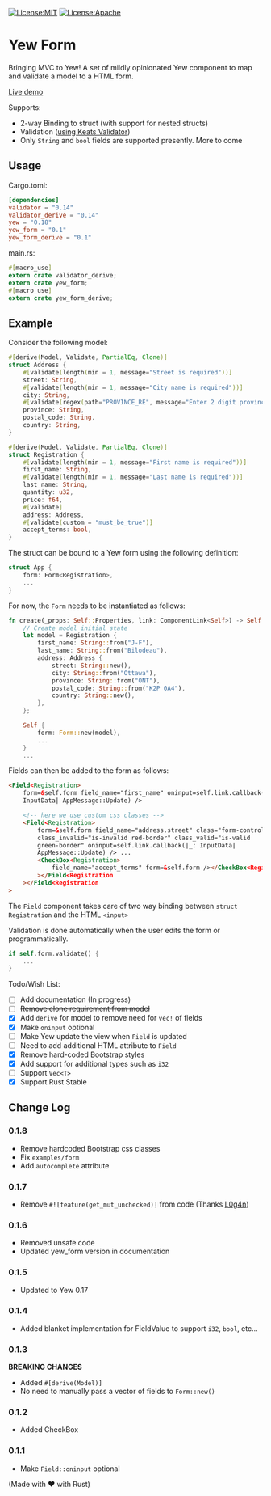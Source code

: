 [![License:MIT](https://img.shields.io/badge/License-MIT-yellow.svg)](https://opensource.org/licenses/MIT) [![License:Apache](https://img.shields.io/badge/License-Apache-yellow.svg)](https://opensource.org/licenses/Apache-2.0)

# Yew Form

Bringing MVC to Yew! A set of mildly opinionated Yew component to map and validate a model to a HTML form.

[Live demo](http://chronogears.com/yew-form/)

Supports:

-   2-way Binding to struct (with support for nested structs)
-   Validation ([using Keats Validator](https://github.com/Keats/validator))
-   Only `String` and `bool` fields are supported presently. More to come

## Usage

Cargo.toml:

```toml
[dependencies]
validator = "0.14"
validator_derive = "0.14"
yew = "0.18"
yew_form = "0.1"
yew_form_derive = "0.1"
```

main.rs:

```rust
#[macro_use]
extern crate validator_derive;
extern crate yew_form;
#[macro_use]
extern crate yew_form_derive;
```

## Example

Consider the following model:

```rust
#[derive(Model, Validate, PartialEq, Clone)]
struct Address {
    #[validate(length(min = 1, message="Street is required"))]
    street: String,
    #[validate(length(min = 1, message="City name is required"))]
    city: String,
    #[validate(regex(path="PROVINCE_RE", message="Enter 2 digit province code"))]
    province: String,
    postal_code: String,
    country: String,
}

#[derive(Model, Validate, PartialEq, Clone)]
struct Registration {
    #[validate(length(min = 1, message="First name is required"))]
    first_name: String,
    #[validate(length(min = 1, message="Last name is required"))]
    last_name: String,
    quantity: u32,
    price: f64,
    #[validate]
    address: Address,
    #[validate(custom = "must_be_true")]
    accept_terms: bool,
}
```

The struct can be bound to a Yew form using the following definition:

```rust
struct App {
    form: Form<Registration>,
    ...
}
```

For now, the `Form` needs to be instantiated as follows:

```rust
fn create(_props: Self::Properties, link: ComponentLink<Self>) -> Self {
    // Create model initial state
    let model = Registration {
        first_name: String::from("J-F"),
        last_name: String::from("Bilodeau"),
        address: Address {
            street: String::new(),
            city: String::from("Ottawa"),
            province: String::from("ONT"),
            postal_code: String::from("K2P 0A4"),
            country: String::new(),
        },
    };

    Self {
        form: Form::new(model),
        ...
    }
    ...
```

Fields can then be added to the form as follows:

```html
<Field<Registration>
    form=&self.form field_name="first_name" oninput=self.link.callback(|_:
    InputData| AppMessage::Update) />

    <!-- here we use custom css classes -->
    <Field<Registration>
        form=&self.form field_name="address.street" class="form-control"
        class_invalid="is-invalid red-border" class_valid="is-valid
        green-border" oninput=self.link.callback(|_: InputData|
        AppMessage::Update) /> ...
        <CheckBox<Registration>
            field_name="accept_terms" form=&self.form /></CheckBox<Registration
        ></Field<Registration
    ></Field<Registration
>
```

The `Field` component takes care of two way binding between `struct Registration` and the HTML `<input>`

Validation is done automatically when the user edits the form or programmatically.

```rust
if self.form.validate() {
    ...
}
```

Todo/Wish List:

-   [ ] Add documentation (In progress)
-   [ ] ~~Remove clone requirement from model~~
-   [x] Add `derive` for model to remove need for `vec!` of fields
-   [x] Make `oninput` optional
-   [ ] Make Yew update the view when `Field` is updated
-   [ ] Need to add additional HTML attribute to `Field`
-   [x] Remove hard-coded Bootstrap styles
-   [x] Add support for additional types such as `i32`
-   [ ] Support `Vec<T>`
-   [x] Support Rust Stable

## Change Log

### 0.1.8

-   Remove hardcoded Bootstrap css classes
-   Fix `examples/form`
-   Add `autocomplete` attribute

### 0.1.7

-   Remove `#![feature(get_mut_unchecked)]` from code (Thanks [L0g4n](https://github.com/L0g4n))

### 0.1.6

-   Removed unsafe code
-   Updated yew_form version in documentation

### 0.1.5

-   Updated to Yew 0.17

### 0.1.4

-   Added blanket implementation for FieldValue to support `i32`, `bool`, etc...

### 0.1.3

**BREAKING CHANGES**

-   Added `#[derive(Model)]`
-   No need to manually pass a vector of fields to `Form::new()`

### 0.1.2

-   Added CheckBox

### 0.1.1

-   Make `Field::oninput` optional

(Made with ❤️ with Rust)
